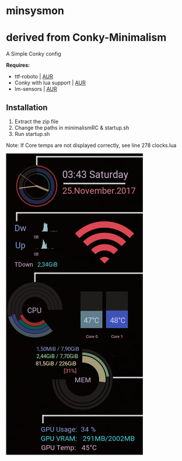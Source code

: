 # minsysmon
# derived from Conky-Minimalism
A Simple Conky config

**Requires:**
  * ttf-roboto  |  [AUR](https://www.archlinux.org/packages/community/any/ttf-roboto/)
  * Conky with lua support | [AUR](https://aur.archlinux.org/packages/conky-lua/)
  * lm-sensors | [AUR](https://www.archlinux.org/packages/?name=lm_sensors)

## Installation
  1. Extract the zip file
  2. Change the paths in minimalismRC & startup.sh
  3. Run startup.sh
  
Note: If Core temps are not displayed correctly, see line 278 clocks.lua 

![alt text](https://raw.githubusercontent.com/npreiber/minsysmon/master/example.png)
